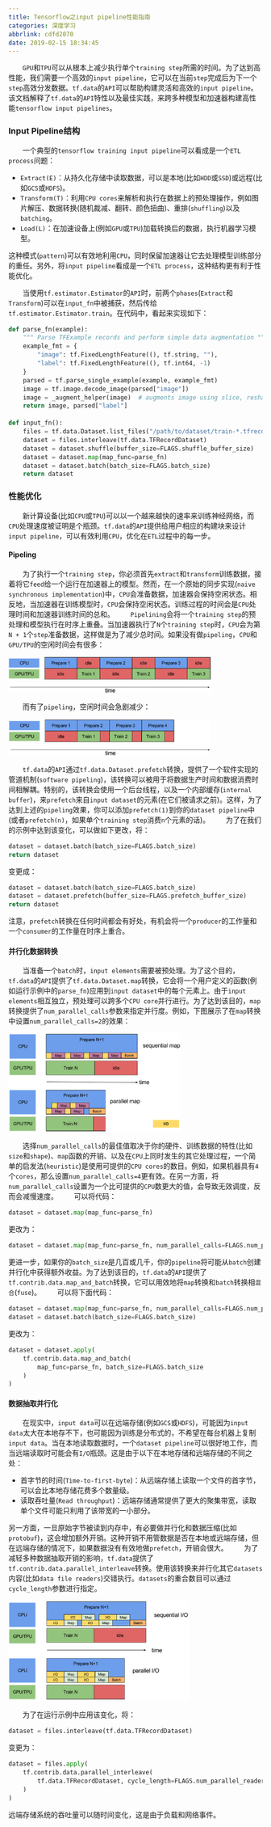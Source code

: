 ```yaml
---
title: Tensorflow之input pipeline性能指南
categories: 深度学习
abbrlink: cdfd2070
date: 2019-02-15 18:34:45
---
```

&emsp;&emsp;`GPU`和`TPU`可以从根本上减少执行单个`training step`所需的时间。为了达到高性能，我们需要一个高效的`input pipeline`，它可以在当前`step`完成后为下一个`step`高效分发数据。`tf.data`的`API`可以帮助构建灵活和高效的`input pipeline`。该文档解释了`tf.data`的`API`特性以及最佳实践，来跨多种模型和加速器构建高性能`tensorflow input pipelines`。<!--more-->

### Input Pipeline结构

&emsp;&emsp;一个典型的`tensorflow training input pipeline`可以看成是一个`ETL process`问题：

- `Extract(E)`：从持久化存储中读取数据，可以是本地(比如`HDD`或`SSD`)或远程(比如`GCS`或`HDFS`)。
- `Transform(T)`：利用`CPU cores`来解析和执行在数据上的预处理操作，例如图片解压、数据转换(随机裁减、翻转、颜色扭曲)、重排(`shuffling`)以及`batching`。
- `Load(L)`：在加速设备上(例如`GPU`或`TPU`)加载转换后的数据，执行机器学习模型。

这种模式(`pattern`)可以有效地利用`CPU`，同时保留加速器让它去处理模型训练部分的重任。另外，将`input pipeline`看成是一个`ETL process`，这种结构更有利于性能优化。

&emsp;&emsp;当使用`tf.estimator.Estimator`的`API`时，前两个`phases`(`Extract`和`Transform`)可以在`input_fn`中被捕获，然后传给`tf.estimator.Estimator.train`。在代码中，看起来实现如下：

``` python
def parse_fn(example):
    """ Parse TFExample records and perform simple data augmentation """
    example_fmt = {
        "image": tf.FixedLengthFeature((), tf.string, ""),
        "label": tf.FixedLengthFeature((), tf.int64, -1)
    }
    parsed = tf.parse_single_example(example, example_fmt)
    image = tf.image.decode_image(parsed["image"])
    image = _augment_helper(image)  # augments image using slice, reshape, resize_bilinear
    return image, parsed["label"]
​
def input_fn():
    files = tf.data.Dataset.list_files("/path/to/dataset/train-*.tfrecord")
    dataset = files.interleave(tf.data.TFRecordDataset)
    dataset = dataset.shuffle(buffer_size=FLAGS.shuffle_buffer_size)
    dataset = dataset.map(map_func=parse_fn)
    dataset = dataset.batch(batch_size=FLAGS.batch_size)
    return dataset
```

### 性能优化

&emsp;&emsp;新计算设备(比如`CPU`或`TPU`)可以以一个越来越快的速率来训练神经网络，而`CPU`处理速度被证明是个瓶颈。`tf.data`的`API`提供给用户相应的构建块来设计`input pipeline`，可以有效利用`CPU`，优化在`ETL`过程中的每一步。

#### Pipeling

&emsp;&emsp;为了执行一个`training step`，你必须首先`extract`和`transform`训练数据，接着将它`feed`给一个运行在加速器上的模型。然而，在一个原始的同步实现(`naive synchronous implementation`)中，`CPU`会准备数据，加速器会保持空闲状态。相反地，当加速器在训练模型时，`CPU`会保持空闲状态。训练过程的时间会是`CPU`处理时间和加速器训练时间的总和。
&emsp;&emsp;`Pipelining`会将一个`training step`的预处理和模型执行在时序上重叠。当加速器执行了`N`个`training step`时，`CPU`会为第`N + 1`个`step`准备数据，这样做是为了减少总时间。如果没有做`pipeling`，`CPU`和`GPU/TPU`的空闲时间会有很多：

<img src="./Tensorflow之input pipeline性能指南/1.png" height="72" width="403">

&emsp;&emsp;而有了`pipeling`，空闲时间会急剧减少：

<img src="./Tensorflow之input pipeline性能指南/2.png" height="73" width="400">

&emsp;&emsp;`tf.data`的`API`通过`tf.data.Dataset.prefetch`转换，提供了一个软件实现的管道机制(`software pipeling`)，该转换可以被用于将数据生产时间和数据消费时间相解耦。特别的，该转换会使用一个后台线程，以及一个内部缓存(`internal buffer`)，来`prefetch`来自`input dataset`的元素(在它们被请求之前)。这样，为了达到上述的`pipeling`效果，你可以添加`prefetch(1)`到你的`dataset pipeline`中(或者`prefetch(n)`，如果单个`training step`消费`n`个元素的话)。
&emsp;&emsp;为了在我们的示例中达到该变化，可以做如下更改，将：

``` python
dataset = dataset.batch(batch_size=FLAGS.batch_size)
return dataset
```

变更成：

``` python
dataset = dataset.batch(batch_size=FLAGS.batch_size)
dataset = dataset.prefetch(buffer_size=FLAGS.prefetch_buffer_size)
return dataset
```

注意，`prefetch`转换在任何时间都会有好处，有机会将一个`producer`的工作量和一个`consumer`的工作量在时序上重合。

#### 并行化数据转换

&emsp;&emsp;当准备一个`batch`时，`input elements`需要被预处理。为了这个目的，`tf.data`的`API`提供了`tf.data.Dataset.map`转换，它会将一个用户定义的函数(例如运行示例中的`parse_fn`)应用到`input dataset`中的每个元素上。由于`input elements`相互独立，预处理可以跨多个`CPU core`并行进行。为了达到该目的，`map`转换提供了`num_parallel_calls`参数来指定并行度。例如，下图展示了在`map`转换中设置`num_parallel_calls=2`的效果：

<img src="./Tensorflow之input pipeline性能指南/3.png" height="196" width="342">

&emsp;&emsp;选择`num_parallel_calls`的最佳值取决于你的硬件、训练数据的特性(比如`size`和`shape`)、`map`函数的开销、以及在`CPU`上同时发生的其它处理过程，一个简单的启发法(`heuristic`)是使用可提供的`CPU cores`的数目。例如，如果机器具有`4`个`cores`，那么设置`num_parallel_calls=4`更有效。在另一方面，将`num_parallel_calls`设置为一个比可提供的`CPU`数更大的值，会导致无效调度，反而会减慢速度。
&emsp;&emsp;可以将代码：

``` python
dataset = dataset.map(map_func=parse_fn)
```

更改为：

``` python
dataset = dataset.map(map_func=parse_fn, num_parallel_calls=FLAGS.num_parallel_calls)
```

更进一步，如果你的`batch_size`是几百或几千，你的`pipeline`将可能从`batch`创建并行化中获得额外收益。为了达到该目的，`tf.data`的`API`提供了`tf.contrib.data.map_and_batch`转换，它可以用效地将`map`转换和`batch`转换相`混合`(`fuse`)。
&emsp;&emsp;可以将下面代码：

``` python
dataset = dataset.map(map_func=parse_fn, num_parallel_calls=FLAGS.num_parallel_calls)
dataset = dataset.batch(batch_size=FLAGS.batch_size)
```

更改为：

``` python
dataset = dataset.apply(
    tf.contrib.data.map_and_batch(
        map_func=parse_fn, batch_size=FLAGS.batch_size
    )
)
```

#### 数据抽取并行化

&emsp;&emsp;在现实中，`input data`可以在远端存储(例如`GCS`或`HDFS`)，可能因为`input data`太大在本地存不下，也可能因为训练是分布式的，不希望在每台机器上复制`input data`。当在本地读取数据时，一个`dataset pipeline`可以很好地工作，而当远端读取时可能会有`I/O`瓶颈。这是由于以下在本地存储和远端存储的不同之处：

- 首字节的时间(`Time-to-first-byte`)：从远端存储上读取一个文件的首字节，可以会比本地存储花费多个数量级。
- 读取吞吐量(`Read throughput`)：远端存储通常提供了更大的聚集带宽，读取单个文件可能只利用了该带宽的一小部分。

另一方面，一旦原始字节被读到内存中，有必要做并行化和数据压缩(比如`protobuf`)，这会增加额外开销。这种开销不用管数据是否在本地或远端存储，但在远端存储的情况下，如果数据没有有效地做`prefetch`，开销会很大。
&emsp;&emsp;为了减轻多种数据抽取开销的影响，`tf.data`提供了`tf.contrib.data.parallel_interleave`转换。使用该转换来并行化其它`datasets`内容(比如`data file readers`)交错执行。`datasets`的重合数目可以通过`cycle_length`参数进行指定。

<img src="./Tensorflow之input pipeline性能指南/4.png" height="199" width="358">

&emsp;&emsp;为了在运行示例中应用该变化，将：

``` python
dataset = files.interleave(tf.data.TFRecordDataset)
```

变更为：

``` python
dataset = files.apply(
    tf.contrib.data.parallel_interleave(
        tf.data.TFRecordDataset, cycle_length=FLAGS.num_parallel_readers
    )
)
```

远端存储系统的吞吐量可以随时间变化，这是由于负载和网络事件。